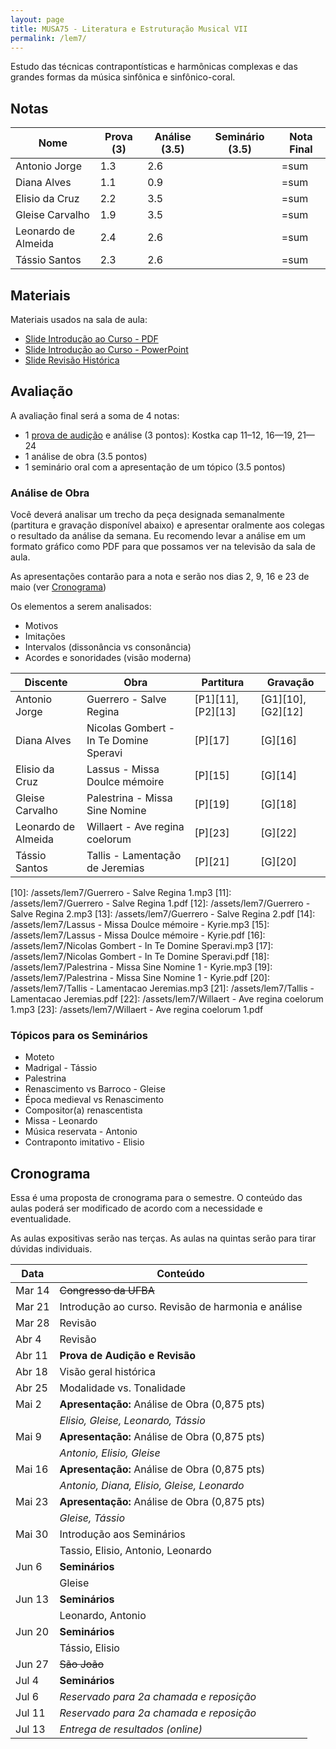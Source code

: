 ```yaml
---
layout: page
title: MUSA75 - Literatura e Estruturação Musical VII
permalink: /lem7/
---
```


Estudo das técnicas contrapontísticas e harmônicas complexas e das grandes
formas da música sinfônica e sinfônico-coral.

## Notas

| Nome                | Prova (3) | Análise (3.5) | Seminário (3.5) | Nota Final |
|---------------------|-----------|---------------|-----------------|------------|
| Antonio Jorge       | 1.3       | 2.6           |                 | =sum       |
| Diana Alves         | 1.1       | 0.9           |                 | =sum       |
| Elisio da Cruz      | 2.2       | 3.5           |                 | =sum       |
| Gleise Carvalho     | 1.9       | 3.5           |                 | =sum       |
| Leonardo de Almeida | 2.4       | 2.6           |                 | =sum       |
| Tássio Santos       | 2.3       | 2.6           |                 | =sum       |


## Materiais

Materiais usados na sala de aula:

- [Slide Introdução ao Curso - PDF][1]
- [Slide Introdução ao Curso - PowerPoint][2]
- [Slide Revisão Histórica][3]

[1]: https://www.icloud.com/iclouddrive/023-MawlySz0p9OmiNvGOzyIA
[2]: https://www.icloud.com/iclouddrive/095aBU7vtie2DjHSaUM3my1wQ
[3]: https://www.icloud.com/iclouddrive/0c3QRW1zkpMDhwxzTA7fTHRpw

## Avaliação

A avaliação final será a soma de 4 notas:

 - 1 [prova de audição](/audicao/) e análise (3 pontos): Kostka cap 11–12, 16—19, 21—24
 - 1 análise de obra (3.5 pontos)
 - 1 seminário oral com a apresentação de um tópico (3.5 pontos)

### Análise de Obra

Você deverá analisar um trecho da peça designada semanalmente (partitura e
gravação disponível abaixo) e apresentar oralmente aos colegas o resultado da
análise da semana. Eu recomendo levar a análise em um formato gráfico como PDF
para que possamos ver na televisão da sala de aula.

As apresentações contarão para a nota e serão nos dias 2, 9, 16 e 23 de maio
(ver [Cronograma](#cronograma))

Os elementos a serem analisados:
- Motivos
- Imitações
- Intervalos (dissonância vs consonância)
- Acordes e sonoridades (visão moderna)


| Discente            | Obra                                   | Partitura          | Gravação           |
|---------------------|----------------------------------------|--------------------|--------------------|
| Antonio Jorge       | Guerrero - Salve Regina                | [P1][11], [P2][13] | [G1][10], [G2][12] |
| Diana Alves         | Nicolas Gombert - In Te Domine Speravi | [P][17]            | [G][16]            |
| Elisio da Cruz      | Lassus - Missa Doulce mémoire          | [P][15]            | [G][14]            |
| Gleise Carvalho     | Palestrina - Missa Sine Nomine         | [P][19]            | [G][18]            |
| Leonardo de Almeida | Willaert - Ave regina coelorum         | [P][23]            | [G][22]            |
| Tássio Santos       | Tallis - Lamentação de Jeremias        | [P][21]            | [G][20]            |


[10]: /assets/lem7/Guerrero - Salve Regina 1.mp3
[11]: /assets/lem7/Guerrero - Salve Regina 1.pdf
[12]: /assets/lem7/Guerrero - Salve Regina 2.mp3
[13]: /assets/lem7/Guerrero - Salve Regina 2.pdf
[14]: /assets/lem7/Lassus - Missa Doulce mémoire - Kyrie.mp3
[15]: /assets/lem7/Lassus - Missa Doulce mémoire - Kyrie.pdf
[16]: /assets/lem7/Nicolas Gombert - In Te Domine Speravi.mp3
[17]: /assets/lem7/Nicolas Gombert - In Te Domine Speravi.pdf
[18]: /assets/lem7/Palestrina - Missa Sine Nomine 1 - Kyrie.mp3
[19]: /assets/lem7/Palestrina - Missa Sine Nomine 1 - Kyrie.pdf
[20]: /assets/lem7/Tallis - Lamentacao Jeremias.mp3
[21]: /assets/lem7/Tallis - Lamentacao Jeremias.pdf
[22]: /assets/lem7/Willaert - Ave regina coelorum 1.mp3
[23]: /assets/lem7/Willaert - Ave regina coelorum 1.pdf


### Tópicos para os Seminários

- Moteto
- Madrigal - Tássio
- Palestrina
- Renascimento vs Barroco - Gleise
- Época medieval vs Renascimento
- Compositor(a) renascentista
- Missa - Leonardo
- Música reservata - Antonio
- Contraponto imitativo - Elisio


## Cronograma

Essa é uma proposta de cronograma para o semestre. O conteúdo das aulas poderá
ser modificado de acordo com a necessidade e eventualidade.

As aulas expositivas serão nas terças. As aulas na quintas serão para tirar
dúvidas individuais.


| Data   | Conteúdo                                           |
|--------|----------------------------------------------------|
| Mar 14 | <del>Congresso da UFBA</del>                       |
| Mar 21 | Introdução ao curso. Revisão de harmonia e análise |
| Mar 28 | Revisão                                            |
| Abr 4  | Revisão                                            |
| Abr 11 | **Prova de Audição e Revisão**                     |
| Abr 18 | Visão geral histórica                              |
| Abr 25 | Modalidade vs. Tonalidade                          |
| Mai 2  | **Apresentação:** Análise de Obra (0,875 pts)      |
|        | _Elisio, Gleise, Leonardo, Tássio_                 |
| Mai 9  | **Apresentação:** Análise de Obra (0,875 pts)      |
|        | _Antonio, Elisio, Gleise_                          |
| Mai 16 | **Apresentação:** Análise de Obra (0,875 pts)      |
|        | _Antonio, Diana, Elisio, Gleise, Leonardo_         |
| Mai 23 | **Apresentação:** Análise de Obra (0,875 pts)      |
|        | _Gleise, Tássio_                                   |
| Mai 30 | Introdução aos Seminários                          |
|        | Tassio, Elisio, Antonio, Leonardo                  |
| Jun 6  | **Seminários**                                     |
|        | Gleise                                             |
| Jun 13 | **Seminários**                                     |
|        | Leonardo, Antonio                                  |
| Jun 20 | **Seminários**                                     |
|        | Tássio, Elisio                                     |
| Jun 27 | <del>São João</del>                                |
| Jul 4  | **Seminários**                                     |
| Jul 6  | _Reservado para 2a chamada e reposição_            |
| Jul 11 | _Reservado para 2a chamada e reposição_            |
| Jul 13 | _Entrega de resultados (online)_                   |
